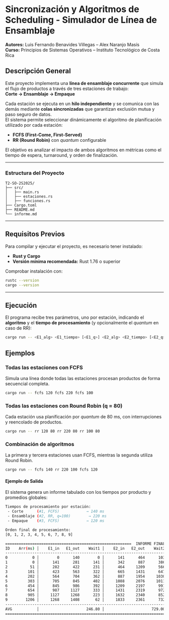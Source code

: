 # Sincronización y Algoritmos de Scheduling - Simulador de Línea de Ensamblaje

**Autores:** Luis Fernando Benavides Villegas – Alex Naranjo Masís  
**Curso:** Principios de Sistemas Operativos – Instituto Tecnológico de Costa Rica  

## Descripción General

Este proyecto implementa una **línea de ensamblaje concurrente** que simula el flujo de productos a través de tres estaciones de trabajo:  
**Corte → Ensamblaje → Empaque**

Cada estación se ejecuta en un **hilo independiente** y se comunica con las demás mediante **colas sincronizadas** que garantizan exclusión mutua y paso seguro de datos.  
El sistema permite seleccionar dinámicamente el algoritmo de planificación utilizado por cada estación:

- **FCFS (First-Come, First-Served)**  
- **RR (Round Robin)** con *quantum* configurable  

El objetivo es analizar el impacto de ambos algoritmos en métricas como el tiempo de espera, turnaround, y orden de finalización.

---

### Estructura del Proyecto

```
T2-SO-2S2025/
├── src/
│   ├── main.rs
│   ├── estaciones.rs
│   ├── funciones.rs
├── Cargo.toml
├── README.md
└── informe.md
```

---

## Requisitos Previos

Para compilar y ejecutar el proyecto, es necesario tener instalado:

- **Rust y Cargo**
- **Versión mínima recomendada:** Rust 1.76 o superior

Comprobar instalación con:
```bash
rustc --version
cargo --version
```

---

## Ejecución
El programa recibe tres parámetros, uno por estación, indicando el **algoritmo** y el **tiempo de procesamiento** (y opcionalmente el *quantum* en caso de RR):

```bash
cargo run -- <E1_alg> <E1_tiempo> [<E1_q>] <E2_alg> <E2_tiempo> [<E2_q>] <E3_alg> <E3_tiempo> [<E3_q>]
```

## Ejemplos

### Todas las estaciones con FCFS
Simula una línea donde todas las estaciones procesan productos de forma secuencial completa.
```bash
cargo run -- fcfs 120 fcfs 220 fcfs 100
```

### Todas las estaciones con Round Robin (q = 80)
Cada estación usa planificación por *quantum* de 80 ms, con interrupciones y reencolado de productos.
```bash
cargo run -- rr 120 80 rr 220 80 rr 100 80
```

### Combinación de algoritmos
La primera y tercera estaciones usan FCFS, mientras la segunda utiliza Round Robin.
```bash
cargo run -- fcfs 140 rr 220 100 fcfs 120
```

#### Ejemplo de Salida
El sistema genera un informe tabulado con los tiempos por producto y promedios globales:
```bash
Tiempos de procesamiento por estación:
 - Corte      (#1, FCFS)            → 140 ms
 - Ensamblaje (#2, RR, q=100)        → 220 ms
 - Empaque    (#3, FCFS)            → 120 ms

Orden final de procesamiento:
[0, 1, 2, 3, 4, 5, 6, 7, 8, 9]

========================================================  INFORME FINAL  =========================================================
ID    Arr(ms) │    E1_in   E1_out    Wait1 │    E2_in   E2_out    Wait2 │    E3_in   E3_out    Wait3 │   Turn(ms)    WaitTot
----------------------------------------------------------------------------------------------------------------------------------
0           0 │        0      140        0 │      141      464      103 │      465      585        1 │        585        105
1           0 │      141      281      141 │      342      887      386 │      888     1008        1 │       1008        528
2          51 │      282      422      231 │      464     1209      566 │     1209     1330        1 │       1279        799
3         101 │      423      563      322 │      665     1431      647 │     1431     1552        1 │       1451        971
4         202 │      564      704      362 │      887     1954     1030 │     1955     2075        1 │       1873       1393
5         303 │      705      845      402 │     1088     2076     1011 │     2076     2197        1 │       1894       1414
6         454 │      845      986      392 │     1209     2197      991 │     2198     2318        1 │       1864       1384
7         654 │      987     1127      333 │     1431     2319      972 │     2319     2440        1 │       1786       1306
8         905 │     1127     1268      223 │     1632     2340      852 │     2440     2560      100 │       1655       1175
9        1206 │     1268     1408       62 │     1833     2361      732 │     2561     2681      200 │       1475        995
----------------------------------------------------------------------------------------------------------------------------------
AVG           │                     246.80 │                     729.00 │                      30.80 │    1487.00    1007.00
==================================================================================================================================
```
